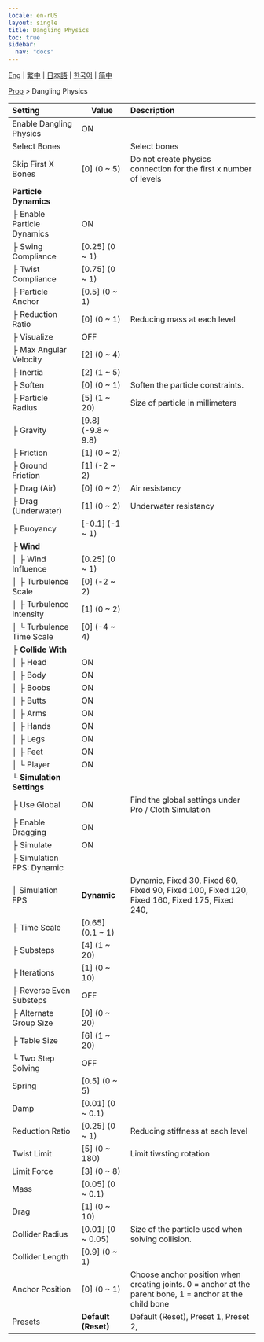 ```yaml
---
locale: en-rUS
layout: single
title: Dangling Physics
toc: true
sidebar:
  nav: "docs"
---
```

[Eng](/dancexr/menu/2025.4/prop/cloth_physics) | [繁中](/tw/dancexr/menu/2025.4/prop/cloth_physics) | [日本語](/jp/dancexr/menu/2025.4/prop/cloth_physics) | [한국어](/kr/dancexr/menu/2025.4/prop/cloth_physics) | [简中](/zh/dancexr/menu/2025.4/prop/cloth_physics)

[Prop](../menu#Prop) > Dangling Physics



| Setting | Value | Description |
| :--- | --- | :--- |
| Enable Dangling Physics | ON | 
| Select Bones || Select bones
| Skip First X Bones | [0] (0 ~ 5) | Do not create physics connection for the first x number of levels
| **Particle Dynamics** | | 
| ├ Enable Particle Dynamics | ON | 
| ├ Swing Compliance | [0.25] (0 ~ 1) | 
| ├ Twist Compliance | [0.75] (0 ~ 1) | 
| ├ Particle Anchor | [0.5] (0 ~ 1) | 
| ├ Reduction Ratio | [0] (0 ~ 1) | Reducing mass at each level
| ├ Visualize | OFF | 
| ├ Max Angular Velocity | [2] (0 ~ 4) | 
| ├ Inertia | [2] (1 ~ 5) | 
| ├ Soften | [0] (0 ~ 1) | Soften the particle constraints.
| ├ Particle Radius | [5] (1 ~ 20) | Size of particle in millimeters
| ├ Gravity | [9.8] (-9.8 ~ 9.8) | 
| ├ Friction | [1] (0 ~ 2) | 
| ├ Ground Friction | [1] (-2 ~ 2) | 
| ├ Drag (Air) | [0] (0 ~ 2) | Air resistancy
| ├ Drag (Underwater) | [1] (0 ~ 2) | Underwater resistancy
| ├ Buoyancy | [-0.1] (-1 ~ 1) | 
| ├ **Wind** | | 
| │ ├ Wind Influence | [0.25] (0 ~ 1) | 
| │ ├ Turbulence Scale | [0] (-2 ~ 2) | 
| │ ├ Turbulence Intensity | [1] (0 ~ 2) | 
| │ └ Turbulence Time Scale | [0] (-4 ~ 4) | 
| ├ **Collide With** | | 
| │ ├ Head | ON | 
| │ ├ Body | ON | 
| │ ├ Boobs | ON | 
| │ ├ Butts | ON | 
| │ ├ Arms | ON | 
| │ ├ Hands | ON | 
| │ ├ Legs | ON | 
| │ ├ Feet | ON | 
| │ └ Player | ON | 
| └ **Simulation Settings** | | 
|   ├ Use Global | ON | Find the global settings under Pro / Cloth Simulation
|   ├ Enable Dragging | ON | 
|   ├ Simulate | ON | 
|   ├ Simulation FPS: Dynamic || 
|   │ Simulation FPS | **Dynamic** | Dynamic, Fixed 30, Fixed 60, Fixed 90, Fixed 100, Fixed 120, Fixed 160, Fixed 175, Fixed 240,  |
|   ├ Time Scale | [0.65] (0.1 ~ 1) | 
|   ├ Substeps | [4] (1 ~ 20) | 
|   ├ Iterations | [1] (0 ~ 10) | 
|   ├ Reverse Even Substeps | OFF | 
|   ├ Alternate Group Size | [0] (0 ~ 20) | 
|   ├ Table Size | [6] (1 ~ 20) | 
|   └ Two Step Solving | OFF | 
| Spring | [0.5] (0 ~ 5) | 
| Damp | [0.01] (0 ~ 0.1) | 
| Reduction Ratio | [0.25] (0 ~ 1) | Reducing stiffness at each level
| Twist Limit | [5] (0 ~ 180) | Limit tiwsting rotation
| Limit Force | [3] (0 ~ 8) | 
| Mass | [0.05] (0 ~ 0.1) | 
| Drag | [1] (0 ~ 10) | 
| Collider Radius | [0.01] (0 ~ 0.05) | Size of the particle used when solving collision.
| Collider Length | [0.9] (0 ~ 1) | 
| Anchor Position | [0] (0 ~ 1) | Choose anchor position when creating joints. 0 = anchor at the parent bone, 1 = anchor at the child bone
| Presets | **Default (Reset)** | Default (Reset), Preset 1, Preset 2,  |
